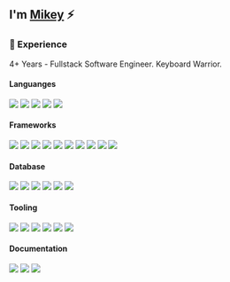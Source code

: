 ## I'm [Mikey](https://mikey.software) ⚡


### 💼 Experience
4+ Years - Fullstack Software Engineer.
Keyboard Warrior.

#### Languanges
<img src="https://img.shields.io/badge/HTML5-E34F26?style=for-the-badge&logo=html5&logoColor=white" /> <!-- HTML5 -->
<img src="https://img.shields.io/badge/CSS3-1572B6?style=for-the-badge&logo=css3&logoColor=white" /> <!-- CSS3 -->
<img src="https://img.shields.io/badge/Sass-CC6699?style=for-the-badge&logo=sass&logoColor=white" /> <!-- Sass -->
<img src="https://img.shields.io/badge/JavaScript-F7DF1E?style=for-the-badge&logo=javascript&logoColor=black" /> <!-- JavaScript -->
<img src="https://img.shields.io/badge/TypeScript-007ACC?style=for-the-badge&logo=typescript&logoColor=white" /> <!-- TypeScript -->

#### Frameworks
<img src="https://img.shields.io/badge/React-20232A?style=for-the-badge&logo=react&logoColor=61DAFB" /> <!-- React -->
<img src="https://img.shields.io/badge/Redux-593D88?style=for-the-badge&logo=redux&logoColor=white" /> <!-- Redux -->
<img src="https://img.shields.io/badge/next.js-000000?style=for-the-badge&logo=nextdotjs&logoColor=white" /> <!-- NextJS -->
<img src="https://img.shields.io/badge/Tailwind_CSS-38B2AC?style=for-the-badge&logo=tailwind-css&logoColor=white" /> <!-- Tailwind CSS -->
<img src="https://img.shields.io/badge/styled--components-DB7093?style=for-the-badge&logo=styled-components&logoColor=white" /> <!-- Styled Components -->
<img src="https://img.shields.io/badge/React_Native-20232A?style=for-the-badge&logo=react&logoColor=61DAFB" /> <!-- React Native -->
<img src="https://img.shields.io/badge/Node.js-339933?style=for-the-badge&logo=nodedotjs&logoColor=white" /> <!-- NodeJS -->
<img src="https://img.shields.io/badge/Express.js-000000?style=for-the-badge&logo=express&logoColor=white" /> <!-- Express -->
<img src="https://img.shields.io/badge/Jest-C21325?style=for-the-badge&logo=jest&logoColor=white" /> <!-- Jest -->
<img src="https://img.shields.io/badge/Socket.io-010101?&style=for-the-badge&logo=Socket.io&logoColor=white" /> <!-- Socket IO -->

#### Database
<img src="https://img.shields.io/badge/PostgreSQL-316192?style=for-the-badge&logo=postgresql&logoColor=white" /> <!-- PostgreSQL -->
<img src="https://img.shields.io/badge/redis-%23DD0031.svg?&style=for-the-badge&logo=redis&logoColor=white" /> <!-- Redis -->
<img src="https://img.shields.io/badge/MongoDB-4EA94B?style=for-the-badge&logo=mongodb&logoColor=white" /> <!-- MongoDB -->
<img src="https://img.shields.io/badge/rabbitmq-%23FF6600.svg?&style=for-the-badge&logo=rabbitmq&logoColor=white" /> <!-- RabbitMQ -->
<img src="https://img.shields.io/badge/Neo4j-018bff?style=for-the-badge&logo=neo4j&logoColor=white" /> <!-- Neo4J -->
<img src="https://img.shields.io/badge/prisma-1B222D?style=for-the-badge&logo=prisma&logoColor=white" /> <!-- Prisma -->

#### Tooling
<img src="https://img.shields.io/badge/Git-F05032?style=for-the-badge&logo=git&logoColor=white" /> <!-- GIT -->
<img src="https://img.shields.io/badge/npm-CB3837?style=for-the-badge&logo=npm&logoColor=white" /> <!-- NPM -->
<img src="https://img.shields.io/badge/Docker-2CA5E0?style=for-the-badge&logo=docker&logoColor=white" /> <!-- Docker -->
<img src="https://img.shields.io/badge/Postman-FF6C37?style=for-the-badge&logo=Postman&logoColor=white" /> <!-- Postman -->
<img src="https://img.shields.io/badge/Cypress-17202C?style=for-the-badge&logo=cypress&logoColor=white" /> <!-- Cypress -->
<img src="https://img.shields.io/badge/Nginx-009639?style=for-the-badge&logo=nginx&logoColor=white" /> <!-- NGINX -->

#### Documentation
<img src="https://img.shields.io/badge/storybook-FF4785?style=for-the-badge&logo=storybook&logoColor=white" /> <!-- StorybookJS -->
<img src="https://img.shields.io/badge/Swagger-85EA2D?style=for-the-badge&logo=Swagger&logoColor=white" /> <!-- Swagger -->
<img src="https://img.shields.io/badge/GitBook-7B36ED?style=for-the-badge&logo=gitbook&logoColor=white" /> <!-- GitBook -->

<!-- ### 💻 Technologies
- Front-end Development: **HTML5, CSS3, Javascript, Sass, React, Redux, NextJS, Vue, Vuex, Nuxt**
- Back-end Development: **NodeJS, Express, MongoDB, Mongoose, PostgreSQL, Sequelize, Redis**
- Mobile Development: **React Native, Apache Cordova, PhoneGap**
- Developement Operations: **Linux, Ubuntu, Nginx, Apache, Digital Ocean**
- Tooling & Scripting: **Python3, Strapi**

### 📬 Find Me  -->
